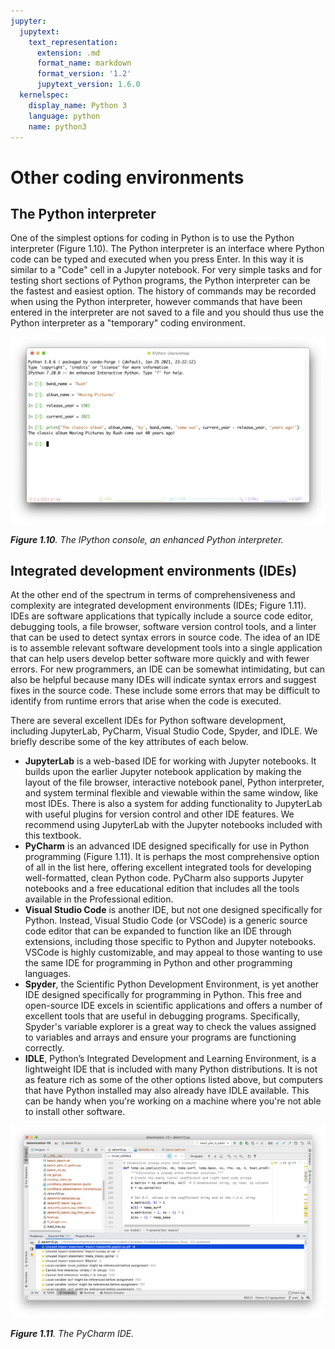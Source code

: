```yaml
---
jupyter:
  jupytext:
    text_representation:
      extension: .md
      format_name: markdown
      format_version: '1.2'
      jupytext_version: 1.6.0
  kernelspec:
    display_name: Python 3
    language: python
    name: python3
---
```


# Other coding environments


## The Python interpreter

One of the simplest options for coding in Python is to use the Python interpreter (Figure 1.10). The Python interpreter is an interface where Python code can be typed and executed when you press Enter. In this way it is similar to a "Code" cell in a Jupyter notebook. For very simple tasks and for testing short sections of Python programs, the Python interpreter can be the fastest and easiest option. The history of commands may be recorded when using the Python interpreter, however commands that have been entered in the interpreter are not saved to a file and you should thus use the Python interpreter as a "temporary" coding environment.

![_**Figure 1.10**. The IPython console, an enhanced Python interpreter._](../img/python-console.png)

_**Figure 1.10**. The IPython console, an enhanced Python interpreter._


## Integrated development environments (IDEs)

At the other end of the spectrum in terms of comprehensiveness and complexity are integrated development environments (IDEs; Figure 1.11). IDEs are software applications that typically include a source code editor, debugging tools, a file browser, software version control tools, and a linter that can be used to detect syntax errors in source code. The idea of an IDE is to assemble relevant software development tools into a single application that can help users develop better software more quickly and with fewer errors. For new programmers, an IDE can be somewhat intimidating, but can also be helpful because many IDEs will indicate syntax errors and suggest fixes in the source code. These include some errors that may be difficult to identify from runtime errors that arise when the code is executed.

There are several excellent IDEs for Python software development, including JupyterLab, PyCharm, Visual Studio Code, Spyder, and IDLE. We briefly describe some of the key attributes of each below.

- **JupyterLab** is a web-based IDE for working with Jupyter notebooks. It builds upon the earlier Jupyter notebook application by making the layout of the file browser, interactive notebook panel, Python interpreter, and system terminal flexible and viewable within the same window, like most IDEs. There is also a system for adding functionality to JupyterLab with useful plugins for version control and other IDE features. We recommend using JupyterLab with the Jupyter notebooks included with this textbook.
- **PyCharm** is an advanced IDE designed specifically for use in Python programming (Figure 1.11). It is perhaps the most comprehensive option of all in the list here, offering excellent integrated tools for developing well-formatted, clean Python code. PyCharm also supports Jupyter notebooks and a free educational edition that includes all the tools available in the Professional edition.
- **Visual Studio Code** is another IDE, but not one designed specifically for Python. Instead, Visual Studio Code (or VSCode) is a generic source code editor that can be expanded to function like an IDE through extensions, including those specific to Python and Jupyter notebooks. VSCode is highly customizable, and may appeal to those wanting to use the same IDE for programming in Python and other programming languages.
- **Spyder**, the Scientific Python Development Environment, is yet another IDE designed specifically for programming in Python. This free and open-source IDE excels in scientific applications and offers a number of excellent tools that are useful in debugging programs. Specifically, Spyder's variable explorer is a great way to check the values assigned to variables and arrays and ensure your programs are functioning correctly.
- **IDLE**, Python’s Integrated Development and Learning Environment, is a lightweight IDE that is included with many Python distributions. It is not as feature rich as some of the other options listed above, but computers that have Python installed may also already have IDLE available. This can be handy when you're working on a machine where you're not able to install other software.

![_**Figure 1.11**. The PyCharm IDE._](../img/pycharm-ide.png)

_**Figure 1.11**. The PyCharm IDE._
